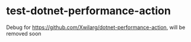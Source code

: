 # test-dotnet-performance-action
Debug for https://github.com/Xwilarg/dotnet-performance-action, will be removed soon
